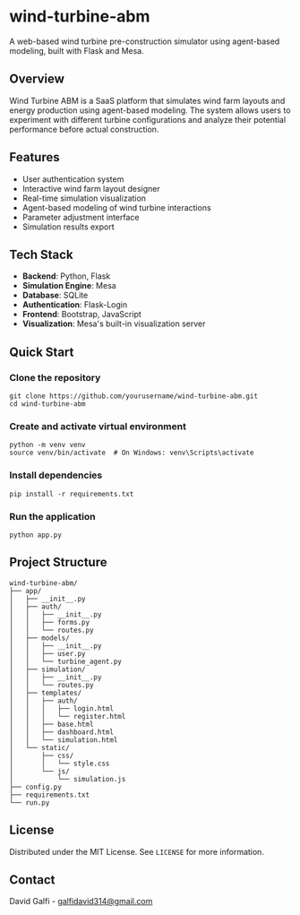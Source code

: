 # wind-turbine-abm

A web-based wind turbine pre-construction simulator using agent-based modeling, built with Flask and Mesa.

## Overview
Wind Turbine ABM is a SaaS platform that simulates wind farm layouts and energy production using agent-based modeling. The system allows users to experiment with different turbine configurations and analyze their potential performance before actual construction.

## Features
- User authentication system
- Interactive wind farm layout designer
- Real-time simulation visualization
- Agent-based modeling of wind turbine interactions
- Parameter adjustment interface
- Simulation results export

## Tech Stack
- **Backend**: Python, Flask
- **Simulation Engine**: Mesa
- **Database**: SQLite
- **Authentication**: Flask-Login
- **Frontend**: Bootstrap, JavaScript
- **Visualization**: Mesa's built-in visualization server

## Quick Start
### Clone the repository
```
git clone https://github.com/yourusername/wind-turbine-abm.git
cd wind-turbine-abm
```
### Create and activate virtual environment
```
python -m venv venv
source venv/bin/activate  # On Windows: venv\Scripts\activate
```

### Install dependencies
```pip install -r requirements.txt```

### Run the application
```python app.py```

## Project Structure
```
wind-turbine-abm/
├── app/
│   ├── __init__.py
│   ├── auth/
│   │   ├── __init__.py
│   │   ├── forms.py
│   │   └── routes.py
│   ├── models/
│   │   ├── __init__.py
│   │   ├── user.py
│   │   └── turbine_agent.py
│   ├── simulation/
│   │   ├── __init__.py
│   │   └── routes.py
│   ├── templates/
│   │   ├── auth/
│   │   │   ├── login.html
│   │   │   └── register.html
│   │   ├── base.html
│   │   ├── dashboard.html
│   │   └── simulation.html
│   └── static/
│       ├── css/
│       │   └── style.css
│       └── js/
│           └── simulation.js
├── config.py
├── requirements.txt
└── run.py
```

## License
Distributed under the MIT License. See `LICENSE` for more information.

## Contact
David Galfi - galfidavid314@gmail.com
